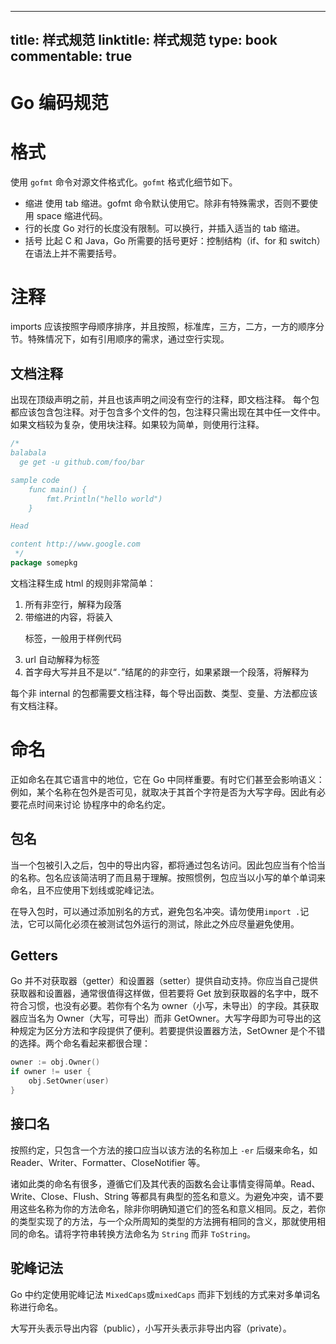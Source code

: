 
---
title: 样式规范
linktitle: 样式规范
type: book
commentable: true
---

# Go 编码规范

# 格式

使用 `gofmt` 命令对源文件格式化。`gofmt` 格式化细节如下。

- 缩进
  使用 tab 缩进。gofmt 命令默认使用它。除非有特殊需求，否则不要使用 space 缩进代码。
- 行的长度
  Go 对行的长度没有限制。可以换行，并插入适当的 tab 缩进。
- 括号
  比起 C 和 Java，Go 所需要的括号更好：控制结构（if、for 和 switch）在语法上并不需要括号。

# 注释

imports 应该按照字母顺序排序，并且按照，标准库，三方，二方，一方的顺序分节。特殊情况下，如有引用顺序的需求，通过空行实现。

## 文档注释

出现在顶级声明之前，并且也该声明之间没有空行的注释，即文档注释。
每个包都应该包含包注释。对于包含多个文件的包，包注释只需出现在其中任一文件中。
如果文档较为复杂，使用块注释。如果较为简单，则使用行注释。

```go
/*
balabala
  ge get -u github.com/foo/bar

sample code
	func main() {
		fmt.Println("hello world")
	}

Head

content http://www.google.com
 */
package somepkg
```

文档注释生成 html 的规则非常简单：

1. 所有非空行，解释为段落
2. 带缩进的内容，将装入<pre>标签，一般用于样例代码
3. url 自动解释为<a>标签
4. 首字母大写并且不是以“`.`”结尾的的非空行，如果紧跟一个段落，将解释为<head>

每个非 internal 的包都需要文档注释，每个导出函数、类型、变量、方法都应该有文档注释。

# 命名

正如命名在其它语言中的地位，它在 Go 中同样重要。有时它们甚至会影响语义：例如，某个名称在包外是否可见，就取决于其首个字符是否为大写字母。因此有必要花点时间来讨论 协程序中的命名约定。

## 包名

当一个包被引入之后，包中的导出内容，都将通过包名访问。因此包应当有个恰当的名称。包名应该简洁明了而且易于理解。按照惯例，包应当以小写的单个单词来命名，且不应使用下划线或驼峰记法。

在导入包时，可以通过添加别名的方式，避免包名冲突。请勿使用`import .`记法，它可以简化必须在被测试包外运行的测试，除此之外应尽量避免使用。

## Getters

Go 并不对获取器（getter）和设置器（setter）提供自动支持。你应当自己提供获取器和设置器，通常很值得这样做，但若要将 Get 放到获取器的名字中，既不符合习惯，也没有必要。若你有个名为 owner（小写，未导出）的字段。其获取器应当名为 Owner（大写，可导出）而非 GetOwner。大写字母即为可导出的这种规定为区分方法和字段提供了便利。若要提供设置器方法，SetOwner 是个不错的选择。两个命名看起来都很合理：

```go
owner := obj.Owner()
if owner != user {
    obj.SetOwner(user)
}
```

## 接口名

按照约定，只包含一个方法的接口应当以该方法的名称加上 `-er` 后缀来命名，如 Reader、Writer、Formatter、CloseNotifier 等。

诸如此类的命名有很多，遵循它们及其代表的函数名会让事情变得简单。Read、Write、Close、Flush、String 等都具有典型的签名和意义。为避免冲突，请不要用这些名称为你的方法命名，除非你明确知道它们的签名和意义相同。反之，若你的类型实现了的方法，与一个众所周知的类型的方法拥有相同的含义，那就使用相同的命名。请将字符串转换方法命名为 `String` 而非 `ToString`。

## 驼峰记法

Go 中约定使用驼峰记法 `MixedCaps`或`mixedCaps` 而非下划线的方式来对多单词名称进行命名。

大写开头表示导出内容（public），小写开头表示非导出内容（private）。

    